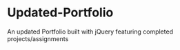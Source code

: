 # Updated-Portfolio
An updated Portfolio built with jQuery featuring completed projects/assignments

